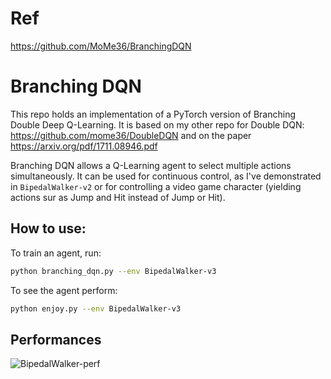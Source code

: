 # Ref
https://github.com/MoMe36/BranchingDQN

# Branching DQN 

This repo holds an implementation of a PyTorch version of Branching Double Deep Q-Learning. It is based on my other repo for Double DQN: https://github.com/mome36/DoubleDQN and on the paper https://arxiv.org/pdf/1711.08946.pdf

Branching DQN allows a Q-Learning agent to select multiple actions simultaneously. It can be used for continuous control, as I've demonstrated in `BipedalWalker-v2` or for controlling a video game character (yielding actions sur as Jump and Hit instead of Jump or Hit). 


## How to use: 

To train an agent, run: 

```bash
python branching_dqn.py --env BipedalWalker-v3
```

To see the agent perform: 
```bash
python enjoy.py --env BipedalWalker-v3
```

## Performances

![BipedalWalker-perf](../runs/BipedalWalker-v2/reward.png)
